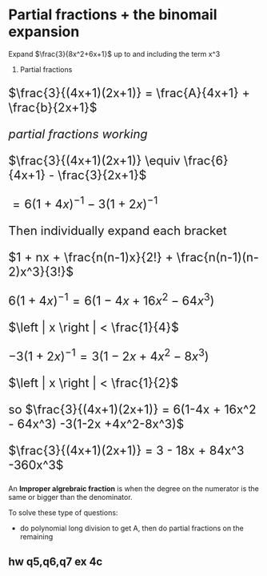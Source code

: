 # Partial fractions + the binomail expansion

Expand $\frac{3}{8x^2+6x+1}$ up to and including the term x^3

1) Partial fractions

<font size=5>

$\frac{3}{(4x+1)(2x+1)} = \frac{A}{4x+1} + \frac{b}{2x+1}$

*partial fractions working*

$\frac{3}{(4x+1)(2x+1)} \equiv \frac{6}{4x+1} - \frac{3}{2x+1}$

$= 6(1+4x)^{-1} - 3(1+2x)^{-1}$

Then individually expand each bracket

$1 + nx + \frac{n(n-1)x}{2!} + \frac{n(n-1)(n-2)x^3}{3!}$

$6(1+4x)^{-1} = 6(1-4x + 16x^2 -64x^3)$

$\left | x \right | < \frac{1}{4}$

$- 3(1+2x)^{-1} = 3(1-2x+4x^2 -8x^3)$

$\left | x \right | < \frac{1}{2}$

so $\frac{3}{(4x+1)(2x+1)} = 6(1-4x + 16x^2 - 64x^3) -3(1-2x +4x^2-8x^3)$

$\frac{3}{(4x+1)(2x+1)} = 3 - 18x + 84x^3 -360x^3$

</font>

An **Improper algrebraic fraction** is when the degree on the numerator is the same or bigger than the denominator.

To solve these type of questions:
- do polynomial long division to get A, then do partial fractions on the remaining

## hw q5,q6,q7 ex 4c